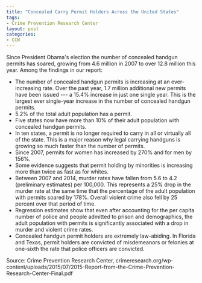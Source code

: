 ```yaml
---
title: "Concealed Carry Permit Holders Across the United States"
tags:
- Crime Prevention Research Center
layout: post
categories:
- CCW
---
```


Since President Obama's election the number of concealed handgun permits has soared, growing from 4.6 million in 2007 to over 12.8 million this year. Among the findings in our report:

- The number of concealed handgun permits is increasing at an ever-increasing rate. Over the past year, 1.7 million additional new permits have been issued --- a 15.4% increase in just one single year. This is the largest ever single-year increase in the number of concealed handgun permits.
- 5.2% of the total adult population has a permit.
- Five states now have more than 10% of their adult population with concealed handgun permits.
- In ten states, a permit is no longer required to carry in all or virtually all of the state. This is a major reason why legal carrying handguns is growing so much faster than the number of permits.
- Since 2007, permits for women has increased by 270% and for men by 156%.
- Some evidence suggests that permit holding by minorities is increasing more than twice as fast as for whites.
- Between 2007 and 2014, murder rates have fallen from 5.6 to 4.2 (preliminary estimates) per 100,000. This represents a 25% drop in the murder rate at the same time that the percentage of the adult population with permits soared by 178%. Overall violent crime also fell by 25 percent over that period of time.
- Regression estimates show that even after accounting for the per capita number of police and people admitted to prison and demographics, the adult population with permits is significantly associated with a drop in murder and violent crime rates.
- Concealed handgun permit holders are extremely law-abiding. In Florida and Texas, permit holders are convicted of misdemeanors or felonies at one-sixth the rate that police officers are convicted.

Source: Crime Prevention Research Center, crimeresearch.org/wp-content/uploads/2015/07/2015-Report-from-the-Crime-Prevention-Research-Center-Final.pdf

